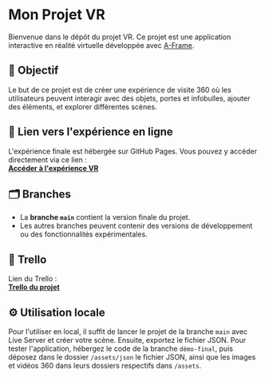 # Mon Projet VR

Bienvenue dans le dépôt du projet VR. Ce projet est une application interactive en réalité virtuelle développée avec [A-Frame](https://aframe.io/).

## 🎯 Objectif
Le but de ce projet est de créer une expérience de visite 360 où les utilisateurs peuvent interagir avec des objets, portes et infobulles, ajouter des éléments, et explorer différentes scènes.

## 🚀 Lien vers l'expérience en ligne
L'expérience finale est hébergée sur GitHub Pages. Vous pouvez y accéder directement via ce lien :  
**[Accéder à l'expérience VR](https://quentin-brandy.github.io/SA-5.DWeb-DI.01-VR/src/)**

## 🗂️ Branches

- La **branche `main`** contient la version finale du projet.
- Les autres branches peuvent contenir des versions de développement ou des fonctionnalités expérimentales.

## 📌 Trello

Lien du Trello :  
**[Trello du projet](https://trello.com/b/y0j6oXeu/sa-5dweb-di01-vr)**

## ⚙️ Utilisation locale

Pour l'utiliser en local, il suffit de lancer le projet de la branche `main` avec Live Server et créer votre scène. Ensuite, exportez le fichier JSON. Pour tester l'application, hébergez le code de la branche `démo-final`, puis déposez dans le dossier `/assets/json` le fichier JSON, ainsi que les images et vidéos 360 dans leurs dossiers respectifs dans `/assets`.
